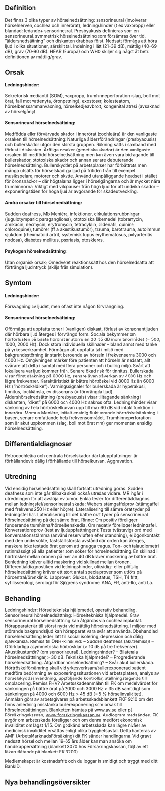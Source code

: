 ## Definition

Det finns 3 olika typer av hörselnedsättning: sensorineural (involverar hörselnerven, cochlea och innerörat), ledningshinder (t ex vaxpropp) eller blandad: ledande+ sensorineural. Presbyakusis definieras som en sensorineural, symmetrisk hörselnedsättning som försämras över tid, ”åldersnedsättning” och diskanten drabbas först. Nedsatt förmåga att höra ljud i olika situationer, särskilt tal. Indelning i lätt (21–39 dB), måttlig (40–69 dB), grav (70–90 dB). HEAR (Europa) och WHO skiljer sig något åt betr. definitionen av måttlig/grav.

## Orsak

#### Ledningshinder:

Sekretorisk mediaotit (SOM), vaxpropp, trumhinneperforation (slag, boll mot örat, fall mot vattenyta, öronpetning), exostoser, kolesteatom, hörselbenssammanväxning, hörselkedjeavbrott, kongenital atresi (avsaknad av hörselgång).

#### Sensorineural hörselnedsättning:

Medfödda eller förvärvade skador i innerörat (cochleära) är den vanligaste orsaken till hörselnedsättning: Naturliga åldersförändringar (presbyacusis) och bullerskador utgör den största gruppen. Rökning sätts i samband med förlust i diskanten. Ärftliga orsaker (genetiska skador) är den vanligaste orsaken till medfödd hörselnedsättning men kan även vara bidragande till bullerskador, ototoxiska skador och annan senare debuterande hörselnedsättning. Bullerskyddet på arbetsplatser har förbättrats men många utsätts för hörselskadliga ljud på fritiden från till exempel musikspelare, motorer och skytte. Använd utanpåliggande headset i stället för öronsnäckor – där högtalarna ligger i hörselgångarna och är mycket nära trumhinnorna. Viktigt med vilopauser från höga ljud för att undvika skador – exponeringstiden för höga ljud är avgörande för skadeutveckling.

#### Andra orsaker till hörselnedsättning:

Sudden deafness, Mb Meniére, infektioner, cirkulationsrubbningar (jugulotympanic paraganglioma), ototoxiska läkemedel (tobramycin, amikacin, neomycin, erytromycin, tetracyklin, sildenafil, quinine, chloroquine), tumörer (ff a akustikustumör), trauma, barotrauma, autoimmun sjukdom (rheumatoid artrit, systemisk lupus erythematosus, polyarteritis nodosa), diabetes mellitus, psoriasis, otoskleros.

#### Psykogen hörselnedsättning:

Utan organisk orsak; Omedvetet reaktionssätt hos den hörselnedsatta att förtränga ljudintryck (skiljs från simulation).

## Symtom

#### Ledningshinder:

Försvagning av ljudet, men oftast inte någon förvrängning.

#### Sensorineural hörselnedsättning:

Oförmåga att uppfatta toner i (vanligen) diskant, förlust av konsonantljuden där hörbara ljud återges i förvrängd form.
Sociala bekymmer om hörförlusten på bästa hörörat är större än 30–35 dB inom talområdet (= 500, 1000, 2000 Hz). Dock stora individuella skillnader – bland annat med tanke på yrkesverksamhet. Förmågan att uppfatta tal i miljö med bakgrundsstörning är starkt beroende av hörseln i frekvenserna 3000 och 4000 Hz.
Omgivningen märker före patienten att hörseln är nedsatt, allt svårare att delta i samtal med flera personer och i bullrig miljö. Svårt att lokalisera var ljud kommer från. Senare ökad risk för tinnitus.
Bullerskada visar först sänkning på 6000 Hz, senare även påverkan av 4000 Hz och lägre frekvenser. Karaktäristiskt är bättre hörtröskel vid 8000 Hz än 6000 Hz (”hörtröskeldike”). Varningssignaler för bullerskada är hyperakusi, tinnitus, lockkänsla, ev dissonans (= förvrängda ljud).
Åldershörselnedsättning (presbyacusis) visar tilltagande sänkning i diskanten, ”diket” på 6000 och 4000 Hz saknas ofta.
Ledningshinder visar sänkning av hela hörtröskelkurvan upp till max 60 dB vid intakt funktion i inneröra.
Morbus Meniére, initialt ensidig fluktuerande hörtröskelsänkning i basen, senare omfattande hela frekvensområdet.
Trumhinneperforation som är akut uppkommen (slag, boll mot örat mm) ger momentan ensidig hörselnedsättning.

## Differentialdiagnoser

Retrocochleära och centrala hörselskador där taluppfattningen är förhållandevis dålig i förhållande till hörselkurvan. Aggravation.

## Utredning

Vid ensidig hörselnedsättning skall fortsatt utredning göras. Sudden deafness som inte går tillbaka skall också utredas vidare. MR ingår i utredningen för att avslöja ev tumör.
Enkla tester för differentialdiagnos mellan ledningsfel/sensorineural skada:
Webers stämgaffelprov (stämgaffel med frekvens 250 Hz eller högre): Lateralisering till sämre örat tyder på ledningsfel här. Lateralisering till det bättre örat tyder på sensorineural hörselnedsättning på det sämre örat.
Rinne: Om positiv föreligger fungerande trumhinna/hörselbenskedja. Om negativ föreligger ledningsfel.
Konversationsprov (test av ljuduppfattningen): Testa tvåstaviga ord med konversationsstämma (använd reservluften efter utandning), ej ögonkontakt med den undersökte, fastställ största avstånd där orden kan återges, maskera icke testade örat genom att gnugga tragus.
Ton- och talaudiometri rutinmässigt på alla patienter som söker för hörselnedsättning. En skillnad i hörtröskel mellan öronen på mer än 40 dB kräver maskering av bättre örat. Benledning kräver alltid maskering vid skillnad mellan öronen. Differentialdiagnostiken vid ledningshinder, oliksidig- eller plötslig hörselnedsättning kräver ett stort antal specialprover som utförs på hörcentral/öronklinik.
Labprover: Glukos, blodstatus, TSH, T4 fritt, syfilisserologi, serologi för Sjögrens syndrome: ANA, FR, anti-Ro, anti La.

## Behandling

Ledningshinder: Hörseltekniska hjälpmedel, operativ behandling.
Sensorineural hörselnedsättning: Hörseltekniska hjälpmedel. Grav sensorineural hörselnedsättning kan åtgärdas via cochleaimplantat.
Hörapparater är till störst nytta vid måttlig hörselnedsättning. I miljöer med störande bakgrundsljud kan hörapparat vara svår att använda.
Obehandlad hörselnedsättning leder lätt till social isolering, depression och dålig självkänsla.
Remiss till ÖNH-klinik vid:
– Sudden deafness (akutremiss)!
– Oförklarliga asymmetriska hörtrösklar (> 10 dB på tre frekvenser). Akustikustumör? (om sensorineural). Ledningshinder?
– Bilaterala hörselnedsättningar > 30 dB. Tekniska hjälpmedel?
– Progredierande hörselnedsättning. Åtgärdbar hörselnedsättning?
– Svår akut bullerskada.
Hörtröskelförsämring skall vid yrkesverksam/bullerexponerad patient medföra bedömning av exponeringssituationen vid arbetsplatsen, analys av hörselskyddsanvändning, uppföljande kontroller, ställningstagande till omplacering. Remiss FHV?
Arbetsskadeanmälan till FK om medelvärdet för sänkningen på bättre örat på 2000 och 3000 Hz > 35 dB samtidigt som sänkningen på 4000 och 6000 Hz > 45 dB (= 5 % hörselinvaliditet). Anmälan görs av arbetsgivaren på arbetsskadeblankett FKF 9210 om det finns anledning misstänka bullerexponering som orsak till hörselnedsättningen. Blanketten hämtas på www.av.se eller på Försäkringskassan, www.forsakringskassan.se. Audiogram medsändes. FK avgör om arbetsskada föreligger och om denna medfört ekonomisk invaliditet om lägst 1/15. Om godkänd arbetsskada kan lägre nivåer av medicinsk invaliditet ersättas enligt olika trygghetsavtal. Detta hanteras av AMF (ArbetsMarknadsFörsäkring) dit FK sänder handlingarna. Vid gravt nedsatt hörsel och mellan 19–65 års ålder kan man ansöka om handikappersättning (blankett 3070 hos Försäkringskassan, följt av ett läkarutlåtande på blankett FK 3200).


Medlemskapet är kostnadsfritt och du loggar in smidigt och tryggt med ditt BankID.

## Nya behandlingsöversikter

